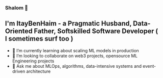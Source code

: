 ### Shalom 👋


## I'm ItayBenHaim - a Pragmatic Husband, Data-Oriented Father, Softskilled Software Developer ( I sometimes surf too )


- 🌱 I’m currently learning about scaling ML models in production
- 👯 I’m looking to collaborate on web3 projects, opensource ML Engineering projects
- 💬 Ask me about MLOps, algorithms, data-intensive systems and event-driven architecture
